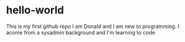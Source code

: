 # hello-world
This is my first  github repo
I am Donald and I am new to programming. I acome from a sysadmin background and I'm learning to code
